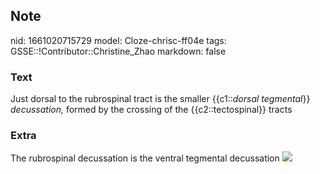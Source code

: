 ## Note
nid: 1661020715729
model: Cloze-chrisc-ff04e
tags: GSSE::!Contributor::Christine_Zhao
markdown: false

### Text
<div>
  <div>
    <div>
      Just dorsal to the rubrospinal tract is the smaller
{{c1::<i>dorsal tegmental</i>}} <span style="font-style: 
       italic;">decussation,</span> formed by the crossing of the
      {{c2::tectospinal}} tracts
    </div>
  </div>
</div>

### Extra
The rubrospinal decussation is the ventral tegmental decussation
<img src="tegmental-decussation.jpg">
